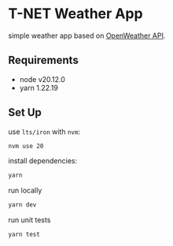 # T-NET Weather App

simple weather app based on [OpenWeather API](https://openweathermap.org/current).

## Requirements

- node v20.12.0
- yarn 1.22.19

## Set Up

use `lts/iron` with `nvm`:

```bash
nvm use 20
```

install dependencies:

```bash
yarn
```

run locally

```bash
yarn dev
```

run unit tests

```bash
yarn test
```
